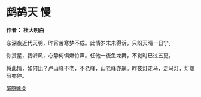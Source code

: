 # 鹧鸪天 慢

**作者： 杜大明白**

东深夜近代天明，昨宵苦寒梦不成。此情岁末未得诉，只盼天晴一日宁。

你赏星，我听风，心静何惧爆竹声。任他一夜鱼龙舞，不觉时已过五更。

将此情，如何比？卢山峰不老，不老峰，山老峰亦崩。昨夜灯走马，走马灯，灯熄马亦停。

<font size="2" color="blue">[繁簡轉換](https://github.com/graycat0918/my-poem/blob/master/poetry/chinese_traditional/zhe_gu_tian.md)</font>

